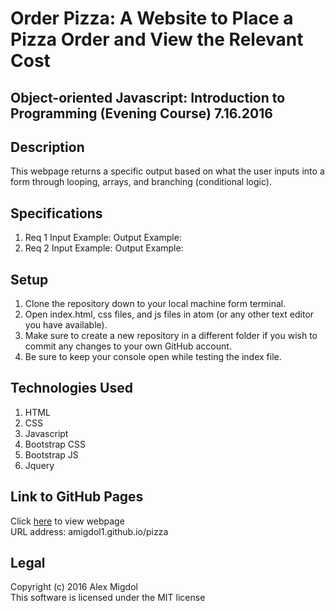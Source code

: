 # Order Pizza: A Website to Place a Pizza Order and View the Relevant Cost
## Object-oriented Javascript: Introduction to Programming (Evening Course) 7.16.2016

## Description
This webpage returns a specific output based on what the user inputs into a form through looping, arrays, and branching (conditional logic).

## Specifications
1. Req 1
  Input Example:
  Output Example:
2. Req 2
  Input Example:
  Output Example:

## Setup
1. Clone the repository down to your local machine form terminal.
2. Open index.html, css files, and js files in atom (or any other text editor you have available).
3. Make sure to create a new repository in a different folder if you wish to commit any changes to your own GitHub account.
4. Be sure to keep your console open while testing the index file.

## Technologies Used
1. HTML
2. CSS
3. Javascript
4. Bootstrap CSS
5. Bootstrap JS
6. Jquery

## Link to GitHub Pages
Click [here](http://amigdol1.github.io/pizza) to view webpage <br />
URL address: amigdol1.github.io/pizza

## Legal
Copyright (c) 2016 Alex Migdol <br />
This software is licensed under the MIT license

